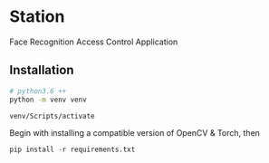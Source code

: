 # Station

Face Recognition Access Control Application
## Installation

```bash
# python3.6 ++
python -m venv venv

venv/Scripts/activate
```
Begin with installing a compatible version of OpenCV & Torch, then
```python
pip install -r requirements.txt
```

